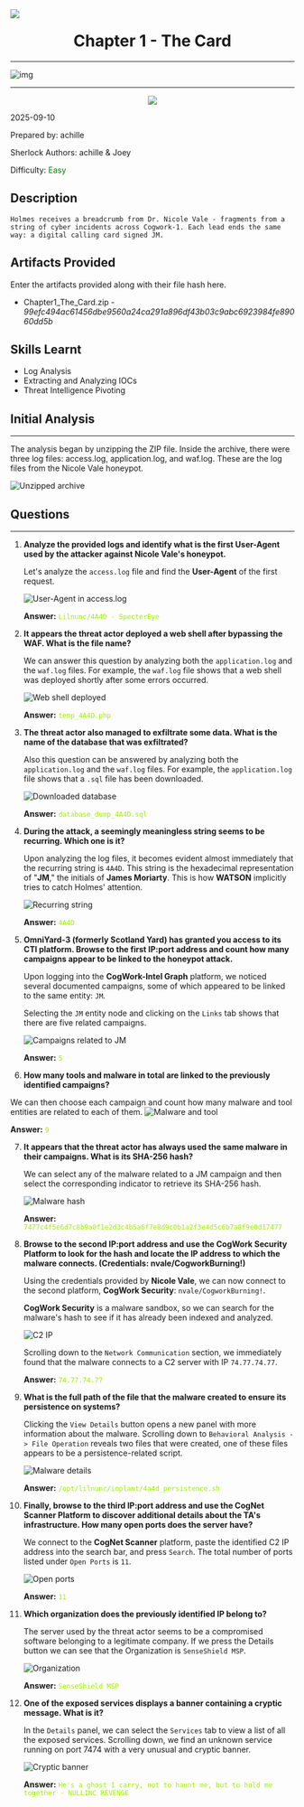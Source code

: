 <img src="./assets/banner.png" style="max-width: 100%; height: auto;" align=left />

# <center>Chapter 1 - The Card</center>

-----------

![img](./assets/ChallengeBanner.jpg)

-----------

<p align="center">
<img src="./assets/The_Card.png" style="max-width: 49%;"/>
</p>

2025-09-10

Prepared by: achille

Sherlock Authors: achille & Joey

Difficulty: <font color="Green">Easy</font>

## Description

```
Holmes receives a breadcrumb from Dr. Nicole Vale - fragments from a string of cyber incidents across Cogwork-1. Each lead ends the same way: a digital calling card signed JM.
```

## Artifacts Provided

Enter the artifacts provided along with their file hash here.

- Chapter1_The_Card.zip - *99efc494ac61456dbe9560a24ca291a896df43b03c9abc6923984fe89060dd5b*

## Skills Learnt

* Log Analysis
* Extracting and Analyzing IOCs
* Threat Intelligence Pivoting

## Initial Analysis

----------

The analysis began by unzipping the ZIP file. Inside the archive, there were three log files: access.log, application.log, and waf.log. These are the log files from the Nicole Vale honeypot.

![Unzipped archive](./Assets/0_unzipped_archive.png)

## Questions

----------
1. **Analyze the provided logs and identify what is the first User-Agent used by the attacker against Nicole Vale's honeypot.**

	Let's analyze the `access.log` file and find the **User-Agent** of the first request.

	![User-Agent in access.log](./Assets/1_user_agent.png)
	
	**Answer:** <span style="color: #9FEF00;">`Lilnunc/4A4D - SpecterEye`</span>


2. **It appears the threat actor deployed a web shell after bypassing the WAF. What is the file name?**

	We can answer this question by analyzing both the `application.log` and the `waf.log` files. For example, the `waf.log` file shows that a web shell was deployed shortly after some errors occurred.

	![Web shell deployed](./Assets/2_webshell_filename.png)
	
	**Answer:** <span style="color: #9FEF00;">`temp_4A4D.php`</span>


3. **The threat actor also managed to exfiltrate some data. What is the name of the database that was exfiltrated?**

	Also this question can be answered by analyzing both the `application.log` and the `waf.log` files. For example, the `application.log` file shows that a `.sql` file has been downloaded.

	![Downloaded database](./Assets/3_dumped_database.png)
	
	**Answer:** <span style="color: #9FEF00;">`database_dump_4A4D.sql`</span>


4. **During the attack, a seemingly meaningless string seems to be recurring. Which one is it?**

	Upon analyzing the log files, it becomes evident almost immediately that the recurring string is `4A4D`. This string is the hexadecimal representation of "**JM**," the initials of **James Moriarty**. This is how **WATSON** implicitly tries to catch Holmes' attention.

	![Recurring string](./Assets/4_recurring_string.png)
	
	**Answer:** <span style="color: #9FEF00;">`4A4D`</span>


5. **OmniYard-3 (formerly Scotland Yard) has granted you access to its CTI platform. Browse to the first IP:port address and count how many campaigns appear to be linked to the honeypot attack.**

	Upon logging into the **CogWork-Intel Graph** platform, we noticed several documented campaigns, some of which appeared to be linked to the same entity: `JM`.
	
	Selecting the `JM` entity node and clicking on the `Links` tab shows that there are five related campaigns.
	
	![Campaigns related to JM](./assets/5_jm_campaigns.png)

	**Answer:** <span style="color: #9FEF00;">`5`</span>

6. **How many tools and malware in total are linked to the previously identified campaigns?**

  We can then choose each campaign and count how many malware and tool entities are related to each of them.  ![Malware and tool](./assets/6_malware_and_tool.png)

  **Answer:** <span style="color: #9FEF00;">`9`</span>


7. **It appears that the threat actor has always used the same malware in their campaigns. What is its SHA-256 hash?**

	We can select any of the malware related to a JM campaign and then select the corresponding indicator to retrieve its SHA-256 hash.

	![Malware hash](./assets/7_malware_hash.png)
	
	**Answer:** <span style="color: #9FEF00;">`7477c4f5e6d7c8b9a0f1e2d3c4b5a6f7e8d9c0b1a2f3e4d5c6b7a8f9e0d17477`</span>


8. **Browse to the second IP:port address and use the CogWork Security Platform to look for the hash and locate the IP address to which the malware connects. (Credentials: nvale/CogworkBurning!)**

	Using the credentials provided by **Nicole Vale**, we can now connect to the second platform, **CogWork Security**: `nvale/CogworkBurning!`.

	**CogWork Security** is a malware sandbox, so we can search for the malware's hash to see if it has already been indexed and analyzed.
	
	![C2 IP](./assets/8_c2_ip.png)
	
	Scrolling down to the `Network Communication` section, we immediately found that the malware connects to a C2 server with IP `74.77.74.77`.
	
	**Answer:** <span style="color: #9FEF00;">`74.77.74.77`</span>


9. **What is the full path of the file that the malware created to ensure its persistence on systems?**

	Clicking the `View Details` button opens a new panel with more information about the malware. Scrolling down to `Behavioral Analysis -> File Operation` reveals two files that were created, one of these files appears to be a persistence-related script.

	![Malware details](./assets/9_persistence.png)
	
	**Answer:** <span style="color: #9FEF00;">`/opt/lilnunc/implant/4a4d_persistence.sh`</span>


10. **Finally, browse to the third IP:port address and use the CogNet Scanner Platform to discover additional details about the TA's infrastructure. How many open ports does the server have?**

    We connect to the **CogNet Scanner** platform, paste the identified C2 IP address into the search bar, and press `Search`. The total number of ports listed under `Open Ports` is `11`.

    ![Open ports](./assets/10_open_ports.png)

    **Answer:** <span style="color: #9FEF00;">`11`</span>

11. **Which organization does the previously identified IP belong to?**

	The server used by the threat actor seems to be a compromised software belonging to a legitimate company. If we press the Details button we can see that the Organization is `SenseShield MSP`.

	![Organization](./assets/11_organization.png)
	
	**Answer:** <span style="color: #9FEF00;">`SenseShield MSP`</span>


12. **One of the exposed services displays a banner containing a cryptic message. What is it?**

	In the `Details` panel, we can select the `Services` tab to view a list of all the exposed services. Scrolling down, we find an unknown service running on port 7474 with a very unusual and cryptic banner.

	![Cryptic banner](./assets/12_banner.png)
	
	**Answer:** <span style="color: #9FEF00;">`He's a ghost I carry, not to haunt me, but to hold me together - NULLINC REVENGE`</span>

